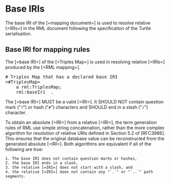 # Base IRIs
The base IRI of the [=mapping document=] is used to resolve relative [=IRIs=] in the RML document following the specification of the Turtle serialisaiton.

## Base IRI for mapping rules

The [=base IRI=] of the [=Triples Map=] is used in resolving relative [=IRIs=] produced by the [=RML mapping=].


<pre class="ex-mapping nohighlight">
# Triples Map that has a declared base IRI
<#TriplesMap>
    a rml:TriplesMap;
    rml:baseIri <http://example.com/> .
</pre>

The [=base IRI=] MUST be a valid [=IRI=]. It SHOULD NOT contain question mark ("`?`") or hash ("`#`") characters and SHOULD end in a slash ("`/`") character.

To obtain an absolute [=IRI=] from a relative [=IRI=], the term generation rules of RML use simple string concatenation, rather than the more complex algorithm for resolution of relative URIs defined in Section 5.2 of [RFC3986]. This ensures that the original database value can be reconstructed from the generated absolute [=IRI=]. Both algorithms are equivalent if all of the following are true:

    1. The base IRI does not contain question marks or hashes,
    2. the base IRI ends in a slash,
    3. the relative [=IRI=] does not start with a slash, and
    4. the relative [=IRI=] does not contain any "`.`" or "`..`" path segments.


